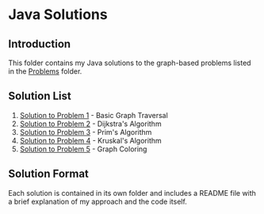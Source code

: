 # Java Solutions

## Introduction
This folder contains my Java solutions to the graph-based problems listed in the [Problems](../Problems) folder.

## Solution List
1. [Solution to Problem 1](./Problem1) - Basic Graph Traversal
2. [Solution to Problem 2](./Problem2) - Dijkstra's Algorithm
3. [Solution to Problem 3](./Problem3) - Prim's Algorithm
4. [Solution to Problem 4](./Problem4) - Kruskal's Algorithm
5. [Solution to Problem 5](./Problem5) - Graph Coloring

## Solution Format
Each solution is contained in its own folder and includes a README file with a brief explanation of my approach and the code itself.